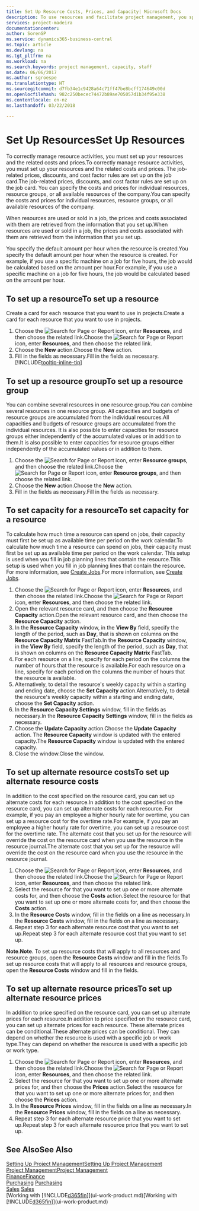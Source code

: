 ```yaml
---
title: Set Up Resource Costs, Prices, and Capacity| Microsoft Docs
description: To use resources and facilitate project management, you specify costs and prices for individual resources or resource groups, and set the resource capacity.
services: project-madeira
documentationcenter: 
author: SorenGP
ms.service: dynamics365-business-central
ms.topic: article
ms.devlang: na
ms.tgt_pltfrm: na
ms.workload: na
ms.search.keywords: project management, capacity, staff
ms.date: 06/06/2017
ms.author: sgroespe
ms.translationtype: HT
ms.sourcegitcommit: d7fb34e1c9428a64c71ff47be8bcff174649c00d
ms.openlocfilehash: 982c250becec74472b89ae705057d1b34f95e338
ms.contentlocale: en-nz
ms.lasthandoff: 03/22/2018

---
```

# <a name="set-up-resources"></a><span data-ttu-id="750dc-103">Set Up Resources</span><span class="sxs-lookup"><span data-stu-id="750dc-103">Set Up Resources</span></span>
<span data-ttu-id="750dc-104">To correctly manage resource activities, you must set up your resources and the related costs and prices.</span><span class="sxs-lookup"><span data-stu-id="750dc-104">To correctly manage resource activities, you must set up your resources and the related costs and prices.</span></span> <span data-ttu-id="750dc-105">The job-related prices, discounts, and cost factor rules are set up on the job card.</span><span class="sxs-lookup"><span data-stu-id="750dc-105">The job-related prices, discounts, and cost factor rules are set up on the job card.</span></span> <span data-ttu-id="750dc-106">You can specify the costs and prices for individual resources, resource groups, or all available resources of the company.</span><span class="sxs-lookup"><span data-stu-id="750dc-106">You can specify the costs and prices for individual resources, resource groups, or all available resources of the company.</span></span>

<span data-ttu-id="750dc-107">When resources are used or sold in a job, the prices and costs associated with them are retrieved from the information that you set up.</span><span class="sxs-lookup"><span data-stu-id="750dc-107">When resources are used or sold in a job, the prices and costs associated with them are retrieved from the information that you set up.</span></span>

<span data-ttu-id="750dc-108">You specify the default amount per hour when the resource is created.</span><span class="sxs-lookup"><span data-stu-id="750dc-108">You specify the default amount per hour when the resource is created.</span></span> <span data-ttu-id="750dc-109">For example, if you use a specific machine on a job for five hours, the job would be calculated based on the amount per hour.</span><span class="sxs-lookup"><span data-stu-id="750dc-109">For example, if you use a specific machine on a job for five hours, the job would be calculated based on the amount per hour.</span></span>

## <a name="to-set-up-a-resource"></a><span data-ttu-id="750dc-110">To set up a resource</span><span class="sxs-lookup"><span data-stu-id="750dc-110">To set up a resource</span></span>
<span data-ttu-id="750dc-111">Create a card for each resource that you want to use in projects.</span><span class="sxs-lookup"><span data-stu-id="750dc-111">Create a card for each resource that you want to use in projects.</span></span>

1. <span data-ttu-id="750dc-112">Choose the ![Search for Page or Report](media/ui-search/search_small.png "Search for Page or Report icon") icon, enter **Resources**, and then choose the related link.</span><span class="sxs-lookup"><span data-stu-id="750dc-112">Choose the ![Search for Page or Report](media/ui-search/search_small.png "Search for Page or Report icon") icon, enter **Resources**, and then choose the related link.</span></span>
2. <span data-ttu-id="750dc-113">Choose the **New** action.</span><span class="sxs-lookup"><span data-stu-id="750dc-113">Choose the **New** action.</span></span>
3. <span data-ttu-id="750dc-114">Fill in the fields as necessary.</span><span class="sxs-lookup"><span data-stu-id="750dc-114">Fill in the fields as necessary.</span></span> [!INCLUDE[tooltip-inline-tip](includes/tooltip-inline-tip_md.md)]  

## <a name="to-set-up-a-resource-group"></a><span data-ttu-id="750dc-115">To set up a resource group</span><span class="sxs-lookup"><span data-stu-id="750dc-115">To set up a resource group</span></span>
<span data-ttu-id="750dc-116">You can combine several resources in one resource group.</span><span class="sxs-lookup"><span data-stu-id="750dc-116">You can combine several resources in one resource group.</span></span> <span data-ttu-id="750dc-117">All capacities and budgets of resource groups are accumulated from the individual resources.</span><span class="sxs-lookup"><span data-stu-id="750dc-117">All capacities and budgets of resource groups are accumulated from the individual resources.</span></span> <span data-ttu-id="750dc-118">It is also possible to enter capacities for resource groups either independently of the accumulated values or in addition to them.</span><span class="sxs-lookup"><span data-stu-id="750dc-118">It is also possible to enter capacities for resource groups either independently of the accumulated values or in addition to them.</span></span>

1. <span data-ttu-id="750dc-119">Choose the ![Search for Page or Report](media/ui-search/search_small.png "Search for Page or Report icon") icon, enter **Resource groups**, and then choose the related link.</span><span class="sxs-lookup"><span data-stu-id="750dc-119">Choose the ![Search for Page or Report](media/ui-search/search_small.png "Search for Page or Report icon") icon, enter **Resource groups**, and then choose the related link.</span></span>
2. <span data-ttu-id="750dc-120">Choose the **New** action.</span><span class="sxs-lookup"><span data-stu-id="750dc-120">Choose the **New** action.</span></span>
3. <span data-ttu-id="750dc-121">Fill in the fields as necessary.</span><span class="sxs-lookup"><span data-stu-id="750dc-121">Fill in the fields as necessary.</span></span>

## <a name="to-set-capacity-for-a-resource"></a><span data-ttu-id="750dc-122">To set capacity for a resource</span><span class="sxs-lookup"><span data-stu-id="750dc-122">To set capacity for a resource</span></span>
<span data-ttu-id="750dc-123">To calculate how much time a resource can spend on jobs, their capacity must first be set up as available time per period on the work calendar.</span><span class="sxs-lookup"><span data-stu-id="750dc-123">To calculate how much time a resource can spend on jobs, their capacity must first be set up as available time per period on the work calendar.</span></span> <span data-ttu-id="750dc-124">This setup is used when you fill in job planning lines that contain the resource.</span><span class="sxs-lookup"><span data-stu-id="750dc-124">This setup is used when you fill in job planning lines that contain the resource.</span></span> <span data-ttu-id="750dc-125">For more information, see [Create Jobs](projects-how-create-jobs.md).</span><span class="sxs-lookup"><span data-stu-id="750dc-125">For more information, see [Create Jobs](projects-how-create-jobs.md).</span></span>

1. <span data-ttu-id="750dc-126">Choose the ![Search for Page or Report](media/ui-search/search_small.png "Search for Page or Report icon") icon, enter **Resources**, and then choose the related link.</span><span class="sxs-lookup"><span data-stu-id="750dc-126">Choose the ![Search for Page or Report](media/ui-search/search_small.png "Search for Page or Report icon") icon, enter **Resources**, and then choose the related link.</span></span>
2. <span data-ttu-id="750dc-127">Open the relevant resource card, and then choose the **Resource Capacity** action.</span><span class="sxs-lookup"><span data-stu-id="750dc-127">Open the relevant resource card, and then choose the **Resource Capacity** action.</span></span>
3. <span data-ttu-id="750dc-128">In the **Resource Capacity** window, in the **View By** field, specify the length of the period, such as **Day**, that is shown on columns on the **Resource Capacity Matrix** FastTab.</span><span class="sxs-lookup"><span data-stu-id="750dc-128">In the **Resource Capacity** window, in the **View By** field, specify the length of the period, such as **Day**, that is shown on columns on the **Resource Capacity Matrix** FastTab.</span></span>
4. <span data-ttu-id="750dc-129">For each resource on a line, specify for each period on the columns the number of hours that the resource is available.</span><span class="sxs-lookup"><span data-stu-id="750dc-129">For each resource on a line, specify for each period on the columns the number of hours that the resource is available.</span></span>
5. <span data-ttu-id="750dc-130">Alternatively, to detail the resource's weekly capacity within a starting and ending date, choose the **Set Capacity** action.</span><span class="sxs-lookup"><span data-stu-id="750dc-130">Alternatively, to detail the resource's weekly capacity within a starting and ending date, choose the **Set Capacity** action.</span></span>
6. <span data-ttu-id="750dc-131">In the **Resource Capacity Settings** window, fill in the fields as necessary.</span><span class="sxs-lookup"><span data-stu-id="750dc-131">In the **Resource Capacity Settings** window, fill in the fields as necessary.</span></span>
7. <span data-ttu-id="750dc-132">Choose the **Update Capacity** action.</span><span class="sxs-lookup"><span data-stu-id="750dc-132">Choose the **Update Capacity** action.</span></span> <span data-ttu-id="750dc-133">The **Resource Capacity** window is updated with the entered capacity.</span><span class="sxs-lookup"><span data-stu-id="750dc-133">The **Resource Capacity** window is updated with the entered capacity.</span></span>
8. <span data-ttu-id="750dc-134">Close the window.</span><span class="sxs-lookup"><span data-stu-id="750dc-134">Close the window.</span></span>

## <a name="to-set-up-alternate-resource-costs"></a><span data-ttu-id="750dc-135">To set up alternate resource costs</span><span class="sxs-lookup"><span data-stu-id="750dc-135">To set up alternate resource costs</span></span>
<span data-ttu-id="750dc-136">In addition to the cost specified on the resource card, you can set up alternate costs for each resource.</span><span class="sxs-lookup"><span data-stu-id="750dc-136">In addition to the cost specified on the resource card, you can set up alternate costs for each resource.</span></span> <span data-ttu-id="750dc-137">For example, if you pay an employee a higher hourly rate for overtime, you can set up a resource cost for the overtime rate.</span><span class="sxs-lookup"><span data-stu-id="750dc-137">For example, if you pay an employee a higher hourly rate for overtime, you can set up a resource cost for the overtime rate.</span></span> <span data-ttu-id="750dc-138">The alternate cost that you set up for the resource will override the cost on the resource card when you use the resource in the resource journal.</span><span class="sxs-lookup"><span data-stu-id="750dc-138">The alternate cost that you set up for the resource will override the cost on the resource card when you use the resource in the resource journal.</span></span>

1. <span data-ttu-id="750dc-139">Choose the ![Search for Page or Report](media/ui-search/search_small.png "Search for Page or Report icon") icon, enter **Resources**, and then choose the related link.</span><span class="sxs-lookup"><span data-stu-id="750dc-139">Choose the ![Search for Page or Report](media/ui-search/search_small.png "Search for Page or Report icon") icon, enter **Resources**, and then choose the related link.</span></span>  
2. <span data-ttu-id="750dc-140">Select the resource for that you want to set up one or more alternate costs for, and then choose the **Costs** action.</span><span class="sxs-lookup"><span data-stu-id="750dc-140">Select the resource for that you want to set up one or more alternate costs for, and then choose the **Costs** action.</span></span>  
3. <span data-ttu-id="750dc-141">In the **Resource Costs** window, fill in the fields on a line as necessary.</span><span class="sxs-lookup"><span data-stu-id="750dc-141">In the **Resource Costs** window, fill in the fields on a line as necessary.</span></span>  
4. <span data-ttu-id="750dc-142">Repeat step 3 for each alternate resource cost that you want to set up.</span><span class="sxs-lookup"><span data-stu-id="750dc-142">Repeat step 3 for each alternate resource cost that you want to set up.</span></span>

<span data-ttu-id="750dc-143">**Note**.</span><span class="sxs-lookup"><span data-stu-id="750dc-143">**Note**.</span></span> <span data-ttu-id="750dc-144">To set up resource costs that will apply to all resources and resource groups, open the **Resource Costs** window and fill in the fields.</span><span class="sxs-lookup"><span data-stu-id="750dc-144">To set up resource costs that will apply to all resources and resource groups, open the **Resource Costs** window and fill in the fields.</span></span>

## <a name="to-set-up-alternate-resource-prices"></a><span data-ttu-id="750dc-145">To set up alternate resource prices</span><span class="sxs-lookup"><span data-stu-id="750dc-145">To set up alternate resource prices</span></span>
<span data-ttu-id="750dc-146">In addition to price specified on the resource card, you can set up alternate prices for each resource.</span><span class="sxs-lookup"><span data-stu-id="750dc-146">In addition to price specified on the resource card, you can set up alternate prices for each resource.</span></span> <span data-ttu-id="750dc-147">These alternate prices can be conditional.</span><span class="sxs-lookup"><span data-stu-id="750dc-147">These alternate prices can be conditional.</span></span> <span data-ttu-id="750dc-148">They can depend on whether the resource is used with a specific job or work type.</span><span class="sxs-lookup"><span data-stu-id="750dc-148">They can depend on whether the resource is used with a specific job or work type.</span></span>

1. <span data-ttu-id="750dc-149">Choose the ![Search for Page or Report](media/ui-search/search_small.png "Search for Page or Report icon") icon, enter **Resources**, and then choose the related link.</span><span class="sxs-lookup"><span data-stu-id="750dc-149">Choose the ![Search for Page or Report](media/ui-search/search_small.png "Search for Page or Report icon") icon, enter **Resources**, and then choose the related link.</span></span>
2. <span data-ttu-id="750dc-150">Select the resource for that you want to set up one or more alternate prices for, and then choose the **Prices** action.</span><span class="sxs-lookup"><span data-stu-id="750dc-150">Select the resource for that you want to set up one or more alternate prices for, and then choose the **Prices** action.</span></span>
3. <span data-ttu-id="750dc-151">In the **Resource Prices** window, fill in the fields on a line as necessary.</span><span class="sxs-lookup"><span data-stu-id="750dc-151">In the **Resource Prices** window, fill in the fields on a line as necessary.</span></span>
4. <span data-ttu-id="750dc-152">Repeat step 3 for each alternate resource price that you want to set up.</span><span class="sxs-lookup"><span data-stu-id="750dc-152">Repeat step 3 for each alternate resource price that you want to set up.</span></span>

## <a name="see-also"></a><span data-ttu-id="750dc-153">See Also</span><span class="sxs-lookup"><span data-stu-id="750dc-153">See Also</span></span>
[<span data-ttu-id="750dc-154">Setting Up Project Management</span><span class="sxs-lookup"><span data-stu-id="750dc-154">Setting Up Project Management</span></span>](projects-setup-projects.md)  
[<span data-ttu-id="750dc-155">Project Management</span><span class="sxs-lookup"><span data-stu-id="750dc-155">Project Management</span></span>](projects-manage-projects.md)  
[<span data-ttu-id="750dc-156">Finance</span><span class="sxs-lookup"><span data-stu-id="750dc-156">Finance</span></span>](finance.md)  
<span data-ttu-id="750dc-157">[Purchasing](purchasing-manage-purchasing.md)       </span><span class="sxs-lookup"><span data-stu-id="750dc-157">[Purchasing](purchasing-manage-purchasing.md)       </span></span>  
<span data-ttu-id="750dc-158">[Sales](sales-manage-sales.md)    </span><span class="sxs-lookup"><span data-stu-id="750dc-158">[Sales](sales-manage-sales.md)    </span></span>  
<span data-ttu-id="750dc-159">[Working with [!INCLUDE[d365fin](includes/d365fin_md.md)]](ui-work-product.md)</span><span class="sxs-lookup"><span data-stu-id="750dc-159">[Working with [!INCLUDE[d365fin](includes/d365fin_md.md)]](ui-work-product.md)</span></span>  

